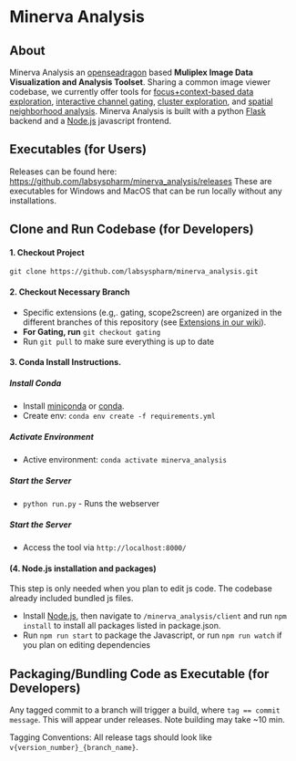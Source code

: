 # Minerva Analysis

## About
Minerva Analysis an [openseadragon](https://openseadragon.github.io/) based **Muliplex Image Data Visualization and Analysis Toolset**. Sharing a common image viewer codebase, we currently offer tools for [focus+context-based data exploration](https://github.com/labsyspharm/minerva_analysis/wiki/Scope2Screen), [interactive channel gating](https://github.com/labsyspharm/minerva_analysis/wiki/Gating), [cluster exploration](https://github.com/labsyspharm/minerva_analysis/wiki/ClusterExploration), and [spatial neighborhood analysis](https://github.com/labsyspharm/minerva_analysis/wiki/Neighborhood-Analysis).
Minerva Analysis is built with a python [Flask](http://flask.pocoo.org/) backend and a [Node.js](https://nodejs.org/en/) javascript frontend.

## Executables (for Users)
Releases can be found here:
https://github.com/labsyspharm/minerva_analysis/releases
These are executables for Windows and MacOS that can be run locally without any installations.


## Clone and Run Codebase (for Developers)
#### 1. Checkout Project
`git clone https://github.com/labsyspharm/minerva_analysis.git`

#### 2. Checkout Necessary Branch
* Specific extensions (e.g,. gating, scope2screen) are organized in the different branches of this repository (see [Extensions in our wiki](https://github.com/labsyspharm/minerva_analysis/wiki/Extensions)).
* **For Gating, run** `git checkout gating`
* Run `git pull` to make sure everything is up to date 



#### 3. Conda Install Instructions. 
##### Install Conda
* Install [miniconda](https://conda.io/miniconda.html) or [conda](https://docs.conda.io/projects/conda/en/latest/user-guide/install/download.html). 
* Create env:  `conda env create -f requirements.yml`

##### Activate Environment
* Active environment: `conda activate minerva_analysis`


##### Start the Server

* `python run.py` - Runs the webserver
##### Start the Server

* Access the tool via `http://localhost:8000/`


#### (4. Node.js installation and packages)
  This step is only needed when you plan to edit js code. The codebase already included bundled js files.
* Install [Node.js](https://nodejs.org/en/), then navigate to `/minerva_analysis/client` and run `npm install` to install all packages listed in package.json.
* Run `npm run start` to package the Javascript, or run `npm run watch` if you plan on editing dependencies


## Packaging/Bundling Code as Executable (for Developers)
Any tagged commit to a branch will trigger a build, where `tag == commit message`. This will appear under releases. Note building may take ~10 min.

Tagging Conventions: All release tags should look like `v{version_number}_{branch_name}`.
